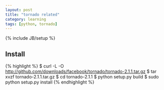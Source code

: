 ```yaml
---
layout: post
title: "tornado related"
category: learning
tags: [python, tornado]
---
```

{% include JB/setup %}

## Install
{% highlight %}
$ curl -L -O http://github.com/downloads/facebook/tornado/tornado-2.1.1.tar.gz
$ tar xvzf tornado-2.1.1.tar.gz
$ cd tornado-2.1.1
$ python setup.py build
$ sudo python setup.py install
{% endhighlight %}